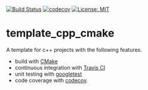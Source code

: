 [![Build Status](https://travis-ci.com/temken/template_cpp_cmake.svg?branch=master)](https://travis-ci.com/temken/template_cpp_cmake)
[![codecov](https://codecov.io/gh/temken/template_cpp_cmake/branch/master/graph/badge.svg)](https://codecov.io/gh/temken/template_cpp_cmake)
[![License: MIT](https://img.shields.io/badge/License-MIT-blue.svg)](https://opensource.org/licenses/MIT)

# template_cpp_cmake
A template for c++ projects with the following features.

- build with [CMake](https://cmake.org/)
- continuous integration with [Travis CI](https://travis-ci.com/)
- unit testing with [googletest](https://github.com/google/googletest)
- code coverage with [codecov](https://codecov.io/).
